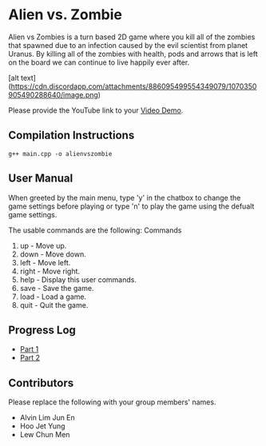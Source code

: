 # Alien vs. Zombie


Alien vs Zombies is a turn based 2D game where you kill all of the zombies that spawned due to an infection caused by the evil scientist from planet Uranus. 
By killing all of the zombies with health, pods and arrows that is left on the board we can continue to live happily ever after. 

[alt text] (https://cdn.discordapp.com/attachments/886095499554349079/1070350905490288640/image.png)

Please provide the YouTube link to your [Video Demo](https://youtu.be/UkeyfabXZxM).

## Compilation Instructions

```
g++ main.cpp -o alienvszombie
```

## User Manual

When greeted by the main menu, type 'y' in the chatbox to change the game settings before playing or type 'n' to play the game using the defualt game settings.

The usable commands are the following:
Commands
1. up      - Move up.
2. down    - Move down.
3. left    - Move left.
4. right   - Move right.
5. help    - Display this user commands.
6. save    - Save the game.
7. load    - Load a game.
8. quit    - Quit the game.

## Progress Log

- [Part 1](PART1.md)
- [Part 2](PART2.md)

## Contributors

Please replace the following with your group members' names. 

- Alvin Lim Jun En
- Hoo Jet Yung
- Lew Chun Men


